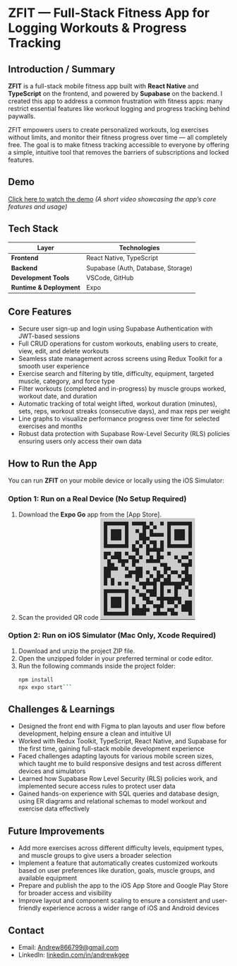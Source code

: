 # ZFIT — Full-Stack Fitness App for Logging Workouts & Progress Tracking


## Introduction / Summary


**ZFIT** is a full-stack mobile fitness app built with **React Native** and **TypeScript** on the frontend, and powered by **Supabase** on the backend. I created this app to address a common frustration with fitness apps: many restrict essential features like workout logging and progress tracking behind paywalls.


ZFIT empowers users to create personalized workouts, log exercises without limits, and monitor their fitness progress over time — all completely free. The goal is to make fitness tracking accessible to everyone by offering a simple, intuitive tool that removes the barriers of subscriptions and locked features.
## Demo


[Click here to watch the demo](https://youtu.be/ZKUYFcBDdLQ) 
*(A short video showcasing the app’s core features and usage)*


## Tech Stack


| Layer      | Technologies |
|------------|--------------|
| **Frontend**  | React Native, TypeScript |
| **Backend**   | Supabase (Auth, Database, Storage) |
| **Development Tools**     | VSCode, GitHub|
| **Runtime & Deployment**     | Expo |


## Core Features


- Secure user sign-up and login using Supabase Authentication with JWT-based sessions  
- Full CRUD operations for custom workouts, enabling users to create, view, edit, and delete workouts  
- Seamless state management across screens using Redux Toolkit for a smooth user experience  
- Exercise search and filtering by title, difficulty, equipment, targeted muscle, category, and force type  
- Filter workouts (completed and in-progress) by muscle groups worked, workout date, and duration  
- Automatic tracking of total weight lifted, workout duration (minutes), sets, reps, workout streaks (consecutive days), and max reps per weight  
- Line graphs to visualize performance progress over time for selected exercises and months  
- Robust data protection with Supabase Row-Level Security (RLS) policies ensuring users only access their own data  




## How to Run the App


You can run **ZFIT** on your mobile device or locally using the iOS Simulator:


### Option 1: Run on a Real Device (No Setup Required)


1. Download the **Expo Go** app from the [App Store].
2. Scan the provided QR code
![Scan to Run the App](./assets/ExpoQRCode.png)
### Option 2: Run on iOS Simulator (Mac Only, Xcode Required)


1. Download and unzip the project ZIP file.
2. Open the unzipped folder in your preferred terminal or code editor.
3. Run the following commands inside the project folder:
   ```bash
   npm install
   npx expo start```


## Challenges & Learnings


- Designed the front end with Figma to plan layouts and user flow before development, helping ensure a clean and intuitive UI
- Worked with Redux Toolkit, TypeScript, React Native, and Supabase for the first time, gaining full-stack mobile development experience
- Faced challenges adapting layouts for various mobile screen sizes, which taught me to build responsive designs and test across different devices and simulators
- Learned how Supabase Row Level Security (RLS) policies work, and implemented secure access rules to protect user data
- Gained hands-on experience with SQL queries and database design, using ER diagrams and relational schemas to model workout and exercise data effectively
## Future Improvements


- Add more exercises across different difficulty levels, equipment types, and muscle groups to give users a broader selection
- Implement a feature that automatically creates customized workouts based on user preferences like duration, goals, muscle groups, and available equipment
- Prepare and publish the app to the iOS App Store and Google Play Store for broader access and visibility
-  Improve layout and component scaling to ensure a consistent and user-friendly experience across a wider range of iOS and Android devices


## Contact


- Email: [Andrew866799@gmail.com](mailto:Andrew866799@gmail.com) 
- LinkedIn: [linkedin.com/in/andrewkgee](https://www.linkedin.com/in/andrewkgee)
